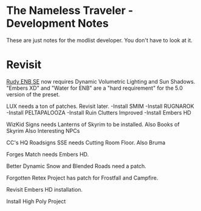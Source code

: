 # The Nameless Traveler - Development Notes

These are just notes for the modlist developer. You don't have to look at it.

# Revisit

[Rudy ENB SE](https://www.nexusmods.com/skyrimspecialedition/mods/39113?tab=description) now requires Dynamic Volumetric Lighting and Sun Shadows.
"Embers XD" and "Water for ENB" are a "hard requirement" for the 5.0 version of the preset.

LUX needs a ton of patches. Revisit later.
-Install SMIM
-Install RUGNAROK
-Install PELTAPALOOZA
-Install Ruin Clutters Improved
-Install Embers HD

WizKid Signs needs Lanterns of Skyrim to be installed.
Also Books of Skyrim
Also Interesting NPCs

CC's HQ Roadsigns SSE needs Cutting Room Floor.
Also Bruma

Forges Match needs Embers HD.

Better Dynamic Snow and Blended Roads need a patch.

Forgotten Retex Project has patch for Frostfall and Campfire.

Revisit Embers HD installation.

Install High Poly Project